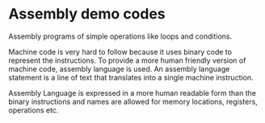 # Assembly demo codes

Assembly programs of simple operations like loops and conditions.

Machine code is very hard to follow because it uses binary code to represent the instructions. To provide a more human friendly version of machine code, assembly language is used.
An assembly language statement is a line of text that translates into a single machine instruction.

Assembly Language is expressed in a more human readable form than the binary instructions and names are allowed for memory locations, registers, operations etc.

